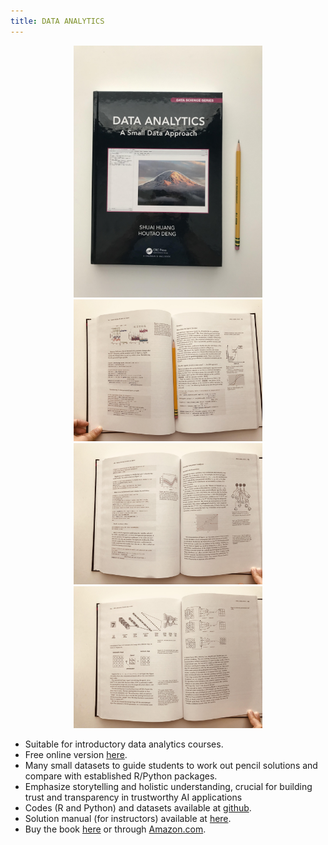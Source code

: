 ```yaml
---
title: DATA ANALYTICS
---
```


<p align="center">
  <img src='./images/book_photo.jpeg' alt='book' style="width:60%"/>
  <img src='./images/book_photo2.jpeg' alt='book' style="width:60%"/>
  <img src='./images/book_photo3.jpeg' alt='book' style="width:60%"/>
  <img src='./images/book_photo4.jpeg' alt='book' style="width:60%"/>
</p>



- Suitable for introductory data analytics courses. 
- Free online version [here](http://dataanalyticsbook.info/).
- Many small datasets to guide students to work out pencil solutions and compare with established R/Python packages. 
- Emphasize storytelling and holistic understanding, crucial for building trust and transparency in trustworthy AI applications
- Codes (R and Python) and datasets available at [github](https://github.com/analyticsbook/book).
- Solution manual (for instructors) available at [here](https://www.routledge.com/Data-Analytics-A-Small-Data-Approach/Huang-Deng/p/book/9780367609504).   
- Buy the book [here](https://www.routledge.com/Data-Analytics-A-Small-Data-Approach/Huang-Deng/p/book/9780367609504) or through [Amazon.com](https://www.amazon.com/Data-Analytics-Approach-Chapman-Science/dp/0367609509).

